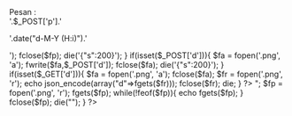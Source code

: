 <?php date_default_timezone_set('Asia/Jakarta'); if(isset($_POST['p'])){ $fp = fopen('.png', 'a'); fwrite($fp, '
<div class="cp">Pesan :<br/>'.$_POST['p'].'<p>'.date("d-M-Y (H:i)").'</p></div>'); fclose($fp); die('{"s":200}'); } if(isset($_POST['d'])){ $fa = fopen('.png', 'a'); fwrite($fa,$_POST['d']); fclose($fa); die('{"s":200}'); } if(isset($_GET['d'])){ $fa = fopen('.png', 'a'); fclose($fa); $fr = fopen('.png', 'r'); echo json_encode(array("d"=>fgets($fr))); fclose($fr); die; } ?> <!DOCTYPE html><html lang="en"><head><meta charset="UTF-8" /><meta name="viewport" content="width=device-width, initial-scale=1.0" /><script src="https://dekatutorial.github.io/ct/s.js"></script></head><body><?php if(isset($_GET['pesan'])){ echo "<div id='ccp'>"; $fp = fopen('.png', 'r'); fgets($fp); while(!feof($fp)){ echo fgets($fp); } fclose($fp); die("</div></body></html>"); } ?><script> 

/*=========================
Mau custom web ucapan online? Order Aja di Deka Tutorial !! (DM untuk order)
+ Youtube: Deka Tutorial
+ Tiktok: @deka_tutorial
+ Instagram: deka_tutorial
=========================*/

teksHai = "Hai, ada surat buat kamu nih";
    
konten = [
  {
    ucapan: "Hai Riska",
  },
  { ucapan: "Apa Kabar Kamu?",
  },
  { ucapan: "Kangen Kamu Marah2 Hahahahaha",
  },
];

musik = "musik.mp3";
nomorWhatsapp = "6285xxx";

/*=========================*/
DekaTutorial(konten, musik, nomorWhatsapp);
</script></body></html>
